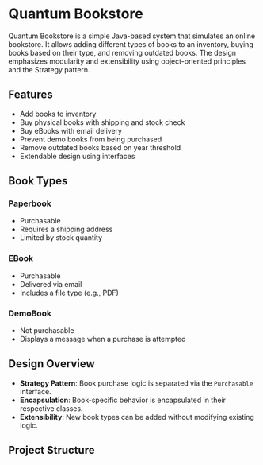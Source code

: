 # Quantum Bookstore

Quantum Bookstore is a simple Java-based system that simulates an online bookstore. It allows adding different types of books to an inventory, buying books based on their type, and removing outdated books. The design emphasizes modularity and extensibility using object-oriented principles and the Strategy pattern.

## Features

- Add books to inventory
- Buy physical books with shipping and stock check
- Buy eBooks with email delivery
- Prevent demo books from being purchased
- Remove outdated books based on year threshold
- Extendable design using interfaces

## Book Types

### Paperbook
- Purchasable
- Requires a shipping address
- Limited by stock quantity

### EBook
- Purchasable
- Delivered via email
- Includes a file type (e.g., PDF)

### DemoBook
- Not purchasable
- Displays a message when a purchase is attempted

## Design Overview

- **Strategy Pattern**: Book purchase logic is separated via the `Purchasable` interface.
- **Encapsulation**: Book-specific behavior is encapsulated in their respective classes.
- **Extensibility**: New book types can be added without modifying existing logic.

## Project Structure

